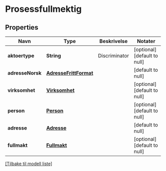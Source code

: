 # Prosessfullmektig

## Properties

| Navn             | Type                                            | Beskrivelse   | Notater                      |
|------------------|-------------------------------------------------|---------------|------------------------------|
| **aktoertype**   | **String**                                      | Discriminator | [optional] [default to null] |
| **adresseNorsk** | [**AdresseFrittFormat**](AdresseFrittFormat.md) |               | [default to null]            |
| **virksomhet**   | [**Virksomhet**](Virksomhet.md)                 |               | [optional] [default to null] |
| **person**       | [**Person**](Person.md)                         |               | [optional] [default to null] |
| **adresse**      | [**Adresse**](Adresse.md)                       |               | [default to null]            |
| **fullmakt**     | [**Fullmakt**](Fullmakt.md)                     |               | [optional] [default to null] |

[[Tilbake til modell liste]](../index.md)

